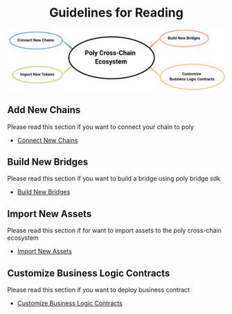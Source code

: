 <h1 align="center">Guidelines for Reading</h1>

<div align=center><img src="resources/reading_guideline.png" alt=""/></div>

## Add New Chains
Please read this section if you want to connect your chain to poly
- [Connect New Chains](new_chain/readme.md)

## Build New Bridges
Please read this section if you want to build a bridge using poly bridge sdk
- [Build New Bridges](new_product/integrate_bridge/readme.md)

## Import New Assets
Please read this section if for want to import assets to the poly cross-chain ecosystem
- [Import New Assets](new_product/integrate_assets/readme.md)

## Customize Business Logic Contracts

Please read this section if you want to deploy business contract

- [Customize Business Logic Contracts](new_product/integrate_contracts/readme.md)


